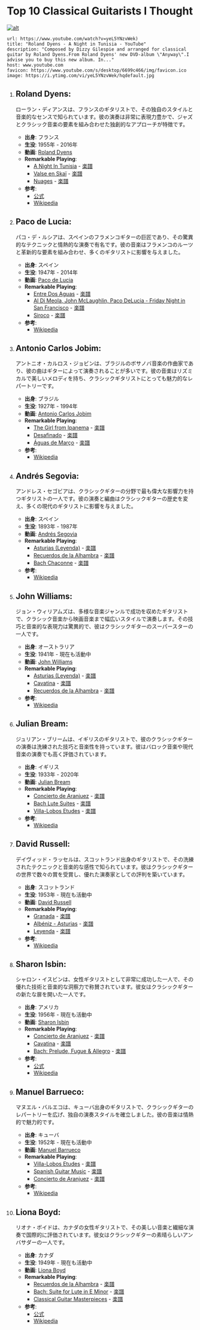 # Top 10 Classical Guitarists I Thought

[![alt](https://img.youtube.com/vi/yeL5YNzvWek/0.jpg)](https://www.youtube.com/watch?v=yeL5YNzvWek)

```cardlink
url: https://www.youtube.com/watch?v=yeL5YNzvWek)
title: "Roland Dyens - A Night in Tunisia - YouTube"
description: "Composed by Dizzy Gilespie and arranged for classical guitar by Roland Dyens.From Roland Dyens' new DVD-album \"Anyway\".I advise you to buy this new album. In..."
host: www.youtube.com
favicon: https://www.youtube.com/s/desktop/6699c466/img/favicon.ico
image: https://i.ytimg.com/vi/yeL5YNzvWek/hqdefault.jpg
```



1. ## **Roland Dyens**:

   ローラン・ディアンスは、フランスのギタリストで、その独自のスタイルと音楽的なセンスで知られています。彼の演奏は非常に表現力豊かで、ジャズとクラシック音楽の要素を組み合わせた独創的なアプローチが特徴です。
   
   - **出身**: フランス
   - **生没**: 1955年 - 2016年
   - **動画**: [Roland Dyens](https://www.youtube.com/results?search_query=Roland+Dyens)
   - **Remarkable Playing**: 
     - [A Night In Tunisia](https://www.youtube.com/results?search_query=A+Night+In+Tunisia) - [楽譜](https://musescore.com/sheetmusic?text=A%20Night%20In%20Tunisia)
     - [Valse en Skaï](https://www.youtube.com/results?search_query=Valse+en+Ska%C3%AF) - [楽譜](https://musescore.com/sheetmusic?text=Valse%20en%20Ska%C3%AF)
     - [Nuages](https://www.youtube.com/results?search_query=Nuages) - [楽譜](https://musescore.com/sheetmusic?text=Nuages)
   - **参考**: 
     - [公式](https://www.rolanddyens.com/)
     - [Wikipedia](https://en.wikipedia.org/wiki/Roland_Dyens)


1. ## **Paco de Lucia**:

   パコ・デ・ルシアは、スペインのフラメンコギターの巨匠であり、その驚異的なテクニックと情熱的な演奏で有名です。彼の音楽はフラメンコのルーツと革新的な要素を組み合わせ、多くのギタリストに影響を与えました。
   
   - **出身**: スペイン
   - **生没**: 1947年 - 2014年
   - **動画**: [Paco de Lucia](https://www.youtube.com/results?search_query=Paco+de+lucia)
   - **Remarkable Playing**: 
     - [Entre Dos Aguas](https://www.youtube.com/results?search_query=Entre+Dos+Aguas) - [楽譜](https://musescore.com/sheetmusic?text=Entre%20Dos%20Aguas)
     - [Al Di Meola, John McLaughlin, Paco DeLucia - Friday Night in San Francisco](https://www.youtube.com/results?search_query=Friday+Night+in+San+Francisco) - [楽譜](https://musescore.com/sheetmusic?text=Friday%20Night%20in%20San%20Francisco)
     - [Siroco](https://www.youtube.com/results?search_query=Siroco) - [楽譜](https://musescore.com/sheetmusic?text=Siroco)
   - **参考**: 
     - [Wikipedia](https://en.wikipedia.org/wiki/Paco_de_Lucia)

1. ## **Antonio Carlos Jobim**:

   アントニオ・カルロス・ジョビンは、ブラジルのボサノバ音楽の作曲家であり、彼の曲はギターによって演奏されることが多いです。彼の音楽はリズミカルで美しいメロディを持ち、クラシックギタリストにとっても魅力的なレパートリーです。
   
   - **出身**: ブラジル
   - **生没**: 1927年 - 1994年
   - **動画**: [Antonio Carlos Jobim](https://www.youtube.com/results?search_query=Antonio+Carlos+Jobim)
   - **Remarkable Playing**: 
     - [The Girl from Ipanema](https://www.youtube.com/results?search_query=The+Girl+from+Ipanema) - [楽譜](https://musescore.com/sheetmusic?text=The%20Girl%20from%20Ipanema)
     - [Desafinado](https://www.youtube.com/results?search_query=Desafinado) - [楽譜](https://musescore.com/sheetmusic?text=Desafinado)
     - [Águas de Março](https://www.youtube.com/results?search_query=%C3%81guas+de+Mar%C3%A7o) - [楽譜](https://musescore.com/sheetmusic?text=%C3%81guas%20de%20Mar%C3%A7o)
   - **参考**: 
     - [Wikipedia](https://en.wikipedia.org/wiki/Antonio_Carlos_Jobim)

1. ## **Andrés Segovia**:

   アンドレス・セゴビアは、クラシックギターの分野で最も偉大な影響力を持つギタリストの一人です。彼の演奏と編曲はクラシックギターの歴史を変え、多くの現代のギタリストに影響を与えました。
   
   - **出身**: スペイン
   - **生没**: 1893年 - 1987年
   - **動画**: [Andrés Segovia](https://www.youtube.com/results?search_query=Andrés+Segovia)
   - **Remarkable Playing**: 
     - [Asturias (Leyenda)](https://www.youtube.com/results?search_query=Asturias+(Leyenda)) - [楽譜](https://musescore.com/sheetmusic?text=Asturias%20(Leyenda))
     - [Recuerdos de la Alhambra](https://www.youtube.com/results?search_query=Recuerdos+de+la+Alhambra) - [楽譜](https://musescore.com/sheetmusic?text=Recuerdos%20de%20la%20Alhambra)
     - [Bach Chaconne](https://www.youtube.com/results?search_query=Bach+Chaconne) - [楽譜](https://musescore.com/sheetmusic?text=Bach%20Chaconne)
   - **参考**: 
     - [Wikipedia](https://en.wikipedia.org/wiki/Andr%C3%A9s_Segovia)

1. ## **John Williams**:

   ジョン・ウィリアムズは、多様な音楽ジャンルで成功を収めたギタリストで、クラシック音楽から映画音楽まで幅広いスタイルで演奏します。その技巧と音楽的な表現力は驚異的で、彼はクラシックギターのスーパースターの一人です。

   - **出身**: オーストラリア
   - **生没**: 1941年 - 現在も活動中
   - **動画**: [John Williams](https://www.youtube.com/results?search_query=John+Williams)
   - **Remarkable Playing**: 
     - [Asturias (Leyenda)](https://www.youtube.com/results?search_query=Asturias+(Leyenda)) - [楽譜](https://musescore.com/sheetmusic?text=Asturias%20(Leyenda))
     - [Cavatina](https://www.youtube.com/results?search_query=Cavatina) - [楽譜](https://musescore.com/sheetmusic?text=Cavatina)
     - [Recuerdos de la Alhambra](https://www.youtube.com/results?search_query=Recuerdos+de+la+Alhambra) - [楽譜](https://musescore.com/sheetmusic?text=Recuerdos%20de%20la%Alhambra)
   - **参考**: 
     - [Wikipedia](https://en.wikipedia.org/wiki/John_Williams)

1. ## **Julian Bream**:

   ジュリアン・ブリームは、イギリスのギタリストで、彼のクラシックギターの演奏は洗練された技巧と音楽性を持っています。彼はバロック音楽や現代音楽の演奏でも高く評価されています。

   - **出身**: イギリス
   - **生没**: 1933年 - 2020年
   - **動画**: [Julian Bream](https://www.youtube.com/results?search_query=Julian+Bream)
   - **Remarkable Playing**: 
     - [Concierto de Aranjuez](https://www.youtube.com/results?search_query=Concierto+de+Aranjuez) - [楽譜](https://musescore.com/sheetmusic?text=Concierto%20de%20Aranjuez)
     - [Bach Lute Suites](https://www.youtube.com/results?search_query=Bach+Lute+Suites) - [楽譜](https://musescore.com/sheetmusic?text=Bach%20Lute%20Suites)
     - [Villa-Lobos Etudes](https://www.youtube.com/results?search_query=Villa-Lobos+Etudes) - [楽譜](https://musescore.com/sheetmusic?text=Villa-Lobos%20Etudes)
   - **参考**: 
     - [Wikipedia](https://en.wikipedia.org/wiki/Julian_Bream)

1. ## **David Russell**:

   デイヴィッド・ラッセルは、スコットランド出身のギタリストで、その洗練されたテクニックと音楽的な感性で知られています。彼はクラシックギターの世界で数々の賞を受賞し、優れた演奏家としての評判を築いています。

   - **出身**: スコットランド
   - **生没**: 1953年 - 現在も活動中
   - **動画**: [David Russell](https://www.youtube.com/results?search_query=David+Russell)
   - **Remarkable Playing**: 
     - [Granada](https://www.youtube.com/results?search_query=Granada) - [楽譜](https://musescore.com/sheetmusic?text=Granada)
     - [Albéniz - Asturias](https://www.youtube.com/results?search_query=Alb%C3%A9niz+-+Asturias) - [楽譜](https://musescore.com/sheetmusic?text=Alb%C3%A9niz%20-%20Asturias)
     - [Leyenda](https://www.youtube.com/results?search_query=Leyenda) - [楽譜](https://musescore.com/sheetmusic?text=Leyenda)
   - **参考**: 
     - [Wikipedia](https://en.wikipedia.org/wiki/David_Russell)

1. ## **Sharon Isbin**:

   シャロン・イスビンは、女性ギタリストとして非常に成功した一人で、その優れた技術と音楽的な洞察力で称賛されています。彼女はクラシックギターの新たな扉を開いた一人です。

   - **出身**: アメリカ
   - **生没**: 1956年 - 現在も活動中
   - **動画**: [Sharon Isbin](https://www.youtube.com/results?search_query=Sharon+Isbin)
   - **Remarkable Playing**: 
     - [Concierto de Aranjuez](https://www.youtube.com/results?search_query=Concierto+de+Aranjuez) - [楽譜](https://musescore.com/sheetmusic?text=Concierto%20de%20Aranjuez)
     - [Cavatina](https://www.youtube.com/results?search_query=Cavatina) - [楽譜](https://musescore.com/sheetmusic?text=Cavatina)
     - [Bach: Prelude, Fugue & Allegro](https://www.youtube.com/results?search_query=Bach:+Prelude,+Fugue+&+Allegro) - [楽譜](https://musescore.com/sheetmusic?text=Bach:%20Prelude,%20Fugue%20&%20Allegro)
   - **参考**: 
     - [公式](https://www.sharonisbin.com/)
     - [Wikipedia](https://en.wikipedia.org/wiki/Sharon_Isbin)

1. ## **Manuel Barrueco**:

   マヌエル・バルエコは、キューバ出身のギタリストで、クラシックギターのレパートリーを広げ、独自の演奏スタイルを確立しました。彼の音楽は情熱的で魅力的です。

   - **出身**: キューバ
   - **生没**: 1952年 - 現在も活動中
   - **動画**: [Manuel Barrueco](https://www.youtube.com/results?search_query=Manuel+Barrueco)
   - **Remarkable Playing**: 
     - [Villa-Lobos Etudes](https://www.youtube.com/results?search_query=Villa-Lobos+Etudes) - [楽譜](https://musescore.com/sheetmusic?text=Villa-Lobos%20Etudes)
     - [Spanish Guitar Music](https://www.youtube.com/results?search_query=Spanish+Guitar+Music) - [楽譜](https://musescore.com/sheetmusic?text=Spanish%20Guitar%20Music)
     - [Concierto de Aranjuez](https://www.youtube.com/results?search_query=Concierto+de+Aranjuez) - [楽譜](https://musescore.com/sheetmusic?text=Concierto%20de%20Aranjuez)
   - **参考**: 
     - [Wikipedia](https://en.wikipedia.org/wiki/Manuel_Barrueco)

1. ## **Liona Boyd**:

   リオナ・ボイドは、カナダの女性ギタリストで、その美しい音楽と繊細な演奏で国際的に評価されています。彼女はクラシックギターの素晴らしいアンバサダーの一人です。

    - **出身**: カナダ
    - **生没**: 1949年 - 現在も活動中
   - **動画**: [Liona Boyd](https://www.youtube.com/results?search_query=Liona+Boyd)
    - **Remarkable Playing**: 
      - [Recuerdos de la Alhambra](https://www.youtube.com/results?search_query=Recuerdos+de+la+Alhambra) - [楽譜](https://musescore.com/sheetmusic?text=Recuerdos%20de%20la%Alhambra)
      - [Bach: Suite for Lute in E Minor](https://www.youtube.com/results?search_query=Bach:+Suite+for+Lute+in+E+Minor) - [楽譜](https://musescore.com/sheetmusic?text=Bach:%20Suite%20for%20Lute%20in%20E%20Minor)
      - [Classical Guitar Masterpieces](https://www.youtube.com/results?search_query=Classical+Guitar+Masterpieces) - [楽譜](https://musescore.com/sheetmusic?text=Classical%20Guitar%20Masterpieces)
   - **参考**: 
      - [公式](https://lionaboyd.com/)
      - [Wikipedia](https://en.wikipedia.org/wiki/Liona_Boyd)

